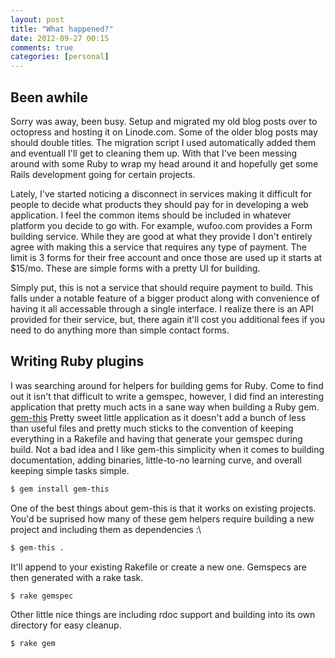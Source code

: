```yaml
---
layout: post
title: "What happened?"
date: 2012-09-27 00:15
comments: true
categories: [personal] 
---
```


Been awhile
-----------
Sorry was away, been busy. Setup and migrated my old blog posts
over to octopress and hosting it on Linode.com. Some of the older
blog posts may should double titles. The migration script I used
automatically added them and eventuall I'll get to cleaning
them up. With that I've been messing around with some Ruby 
to wrap my head around it and hopefully get some Rails 
development going for certain projects.

Lately, I've started noticing a disconnect in services making
it difficult for people to decide what products they should pay
for in developing a web application. I feel the common items
should be included in whatever platform you decide to go with.
For example, wufoo.com provides a Form building service. While
they are good at what they provide I don't entirely agree with
making this a service that requires any type of payment. The
limit is 3 forms for their free account and once those are used
up it starts at $15/mo. These are simple forms with a pretty UI
for building.

Simply put, this is not a service that should require payment
to build. This falls under a notable feature of a bigger product
along with convenience of having it all accessable through a single
interface. I realize there is an API provided for their service, but,
there again it'll cost you additional fees if you need to do anything
more than simple contact forms.

Writing Ruby plugins
--------------------
I was searching around for helpers for building gems for Ruby.
Come to find out it isn't that difficult to write a gemspec, however,
I did find an interesting application that pretty much acts in a sane
way when building a Ruby gem. [gem-this][] Pretty sweet little application
as it doesn't add a bunch of less than useful files and pretty much sticks
to the convention of keeping everything in a Rakefile and having that
generate your gemspec during build. Not a bad idea and I like gem-this
simplicity when it comes to building documentation, adding binaries, little-to-no
learning curve, and overall keeping simple tasks simple.

``` bash Installing **gem-this** is pretty straight forward
$ gem install gem-this
```

One of the best things about gem-this is that it works on existing projects.
You'd be suprised how many of these gem helpers require building a new project
and including them as dependencies :\

``` bash Generating gem specifics
$ gem-this .
```

It'll append to your existing Rakefile or create a new one. Gemspecs are then
generated with a rake task.

``` bash
$ rake gemspec
```

Other little nice things are including rdoc support and building into its own
directory for easy cleanup.

``` bash
$ rake gem
```

[gem-this]: https://github.com/lazyatom/gem-this
